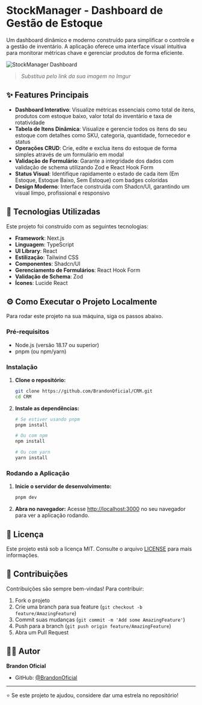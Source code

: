 # StockManager - Dashboard de Gestão de Estoque

Um dashboard dinâmico e moderno construído para simplificar o controle e a gestão de inventário. A aplicação oferece uma interface visual intuitiva para monitorar métricas chave e gerenciar produtos de forma eficiente.

![StockManager Dashboard](https://imgur.com/a/EBO5eiV)
> *Substitua pelo link da sua imagem no Imgur*

## ✨ Features Principais

- **Dashboard Interativo**: Visualize métricas essenciais como total de itens, produtos com estoque baixo, valor total do inventário e taxa de rotatividade
- **Tabela de Itens Dinâmica**: Visualize e gerencie todos os itens do seu estoque com detalhes como SKU, categoria, quantidade, fornecedor e status
- **Operações CRUD**: Crie, edite e exclua itens do estoque de forma simples através de um formulário em modal
- **Validação de Formulário**: Garante a integridade dos dados com validação de schema utilizando Zod e React Hook Form
- **Status Visual**: Identifique rapidamente o estado de cada item (Em Estoque, Estoque Baixo, Sem Estoque) com badges coloridas
- **Design Moderno**: Interface construída com Shadcn/UI, garantindo um visual limpo, profissional e responsivo

## 🚀 Tecnologias Utilizadas

Este projeto foi construído com as seguintes tecnologias:

- **Framework**: Next.js
- **Linguagem**: TypeScript
- **UI Library**: React
- **Estilização**: Tailwind CSS
- **Componentes**: Shadcn/UI
- **Gerenciamento de Formulários**: React Hook Form
- **Validação de Schema**: Zod
- **Ícones**: Lucide React

## ⚙️ Como Executar o Projeto Localmente

Para rodar este projeto na sua máquina, siga os passos abaixo.

### Pré-requisitos

- Node.js (versão 18.17 ou superior)
- pnpm (ou npm/yarn)

### Instalação

1. **Clone o repositório:**
   ```bash
   git clone https://github.com/BrandonOficial/CRM.git
   cd CRM
   ```

2. **Instale as dependências:**
   ```bash
   # Se estiver usando pnpm
   pnpm install
   
   # Ou com npm
   npm install
   
   # Ou com yarn
   yarn install
   ```

### Rodando a Aplicação

1. **Inicie o servidor de desenvolvimento:**
   ```bash
   pnpm dev
   ```

2. **Abra no navegador:**
   Acesse [http://localhost:3000](http://localhost:3000) no seu navegador para ver a aplicação rodando.

## 📝 Licença

Este projeto está sob a licença MIT. Consulte o arquivo [LICENSE](LICENSE) para mais informações.

## 🤝 Contribuições

Contribuições são sempre bem-vindas! Para contribuir:

1. Fork o projeto
2. Crie uma branch para sua feature (`git checkout -b feature/AmazingFeature`)
3. Commit suas mudanças (`git commit -m 'Add some AmazingFeature'`)
4. Push para a branch (`git push origin feature/AmazingFeature`)
5. Abra um Pull Request

## 👨‍💻 Autor

**Brandon Oficial**
- GitHub: [@BrandonOficial](https://github.com/BrandonOficial)

---

⭐ Se este projeto te ajudou, considere dar uma estrela no repositório!
